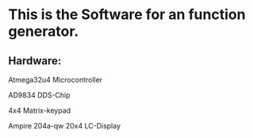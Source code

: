 # This is the Software for an function generator.

## Hardware:

Atmega32u4 Microcontroller

AD9834 DDS-Chip

4x4 Matrix-keypad

Ampire 204a-qw 20x4 LC-Display
